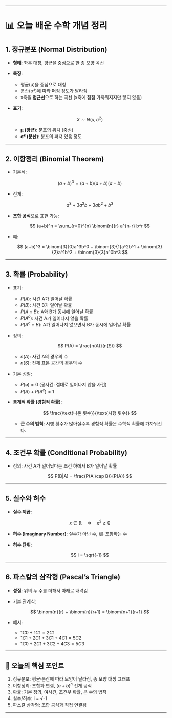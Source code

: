 
---

# 📊 오늘 배운 수학 개념 정리

## 1. 정규분포 (Normal Distribution)

* **형태**: 좌우 대칭, 평균을 중심으로 한 종 모양 곡선
* **특징**:

  * 평균(μ)을 중심으로 대칭
  * 분산(σ²)에 따라 퍼짐 정도가 달라짐
  * x축을 **점근선**으로 하는 곡선 (x축에 점점 가까워지지만 닿지 않음)
* **표기**:

  $$
  X \sim N(\mu, \sigma^2)
  $$

  * **μ (평균)**: 분포의 위치 (중심)
  * **σ² (분산)**: 분포의 퍼져 있음 정도

---

## 2. 이항정리 (Binomial Theorem)

* 기본식:

  $$
  (a+b)^3 = (a+b)(a+b)(a+b)
  $$
* 전개:

  $$
  a^3 + 3a^2b + 3ab^2 + b^3
  $$
* **조합 공식**으로 표현 가능:

  $$
  (a+b)^n = \sum_{r=0}^{n} \binom{n}{r} a^{n-r} b^r
  $$
* 예:

  $$
  (a+b)^3 = \binom{3}{0}a^3b^0 + \binom{3}{1}a^2b^1 + \binom{3}{2}a^1b^2 + \binom{3}{3}a^0b^3
  $$

---

## 3. 확률 (Probability)

* 표기:

  * $P(A)$: 사건 A가 일어날 확률
  * $P(B)$: 사건 B가 일어날 확률
  * $P(A \cap B)$: A와 B가 동시에 일어날 확률
  * $P(A^c)$: 사건 A가 일어나지 않을 확률
  * $P(A^c \cap B)$: A가 일어나지 않으면서 B가 동시에 일어날 확률

* 정의:

  $$
  P(A) = \frac{n(A)}{n(S)}
  $$

  * $n(A)$: 사건 A의 경우의 수
  * $n(S)$: 전체 표본 공간의 경우의 수

* 기본 성질:

  * $P(\varnothing) = 0$  (공사건: 절대로 일어나지 않을 사건)
  * $P(A) + P(A^c) = 1$

* **통계적 확률 (경험적 확률)**:

  $$
  \frac{\text{나온 횟수}}{\text{시행 횟수}}
  $$

  * **큰 수의 법칙**: 시행 횟수가 많아질수록 경험적 확률은 수학적 확률에 가까워진다.

---

## 4. 조건부 확률 (Conditional Probability)

* 정의: 사건 A가 일어났다는 조건 하에서 B가 일어날 확률

  $$
  P(B|A) = \frac{P(A \cap B)}{P(A)}
  $$

---

## 5. 실수와 허수

* **실수 제곱**:

  $$
  x \in \mathbb{R} \quad \Rightarrow \quad x^2 \geq 0
  $$
* **허수 (Imaginary Number)**: 실수가 아닌 수, **i**를 포함하는 수
* **허수 단위**:

  $$
  i = \sqrt{-1}
  $$

---

## 6. 파스칼의 삼각형 (Pascal’s Triangle)

* **성질**: 위의 두 수를 더해서 아래로 내려감
* 기본 관계식:

  $$
  \binom{n}{r} + \binom{n}{r+1} = \binom{n+1}{r+1}
  $$
* 예시:

  * $1C0 + 1C1 = 2C1$
  * $1C1 + 2C1 + 3C1 + 4C1 = 5C2$
  * $1C0 + 2C1 + 3C2 + 4C3 = 5C3$

---

## 📌 오늘의 핵심 포인트

1. 정규분포: 평균·분산에 따라 모양이 달라짐, 종 모양 대칭 그래프
2. 이항정리: 조합과 연결, $(a+b)^n$ 전개 공식
3. 확률: 기본 정의, 여사건, 조건부 확률, 큰 수의 법칙
4. 실수/허수: i = √-1
5. 파스칼 삼각형: 조합 공식과 직접 연결됨

---

